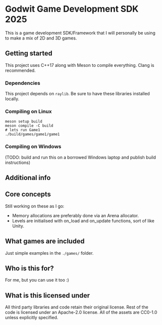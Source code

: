 # Godwit Game Development SDK 2025
This is a game development SDK/Framework that I will personally be using to make a mix of 2D and 3D games.

## Getting started
This project uses C++17 along with Meson to compile everything. Clang is recommended.

### Dependencies
This project depends on `raylib`. Be sure to have these libraries installed locally.

### Compiling on Linux
```shell
meson setup build
meson compile -C build
# lets run Game1
./build/games/game1/game1
```

### Compiling on Windows
(TODO: build and run this on a borrowed Windows laptop and publish build instructions)

## Additional info

## Core concepts
Still working on these as I go:
- Memory allocations are preferably done via an Arena allocator.
- Levels are initialised with on_load and on_update functions, sort of like Unity.

## What games are included
Just simple examples in the `./games/` folder.

## Who is this for?
For me, but you can use it too :)

## What is this licensed under
All third party libraries and code retain their original license. Rest of the code is licensed under an Apache-2.0 license. All of the assets are CC0-1.0 unless explicitly specified.
